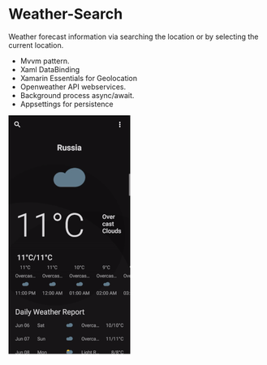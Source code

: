 # Weather-Search
Weather forecast information via searching the location or by selecting the current location.

<ul>
<li>Mvvm pattern.</li>
<li>Xaml DataBinding </li>
<li>Xamarin Essentials for Geolocation</li>
<li>Openweather API webservices.</li>
<li>Background process async/await. </li>
<li>Appsettings for persistence </li>



</ul>


![](weather_searchv3.gif)

